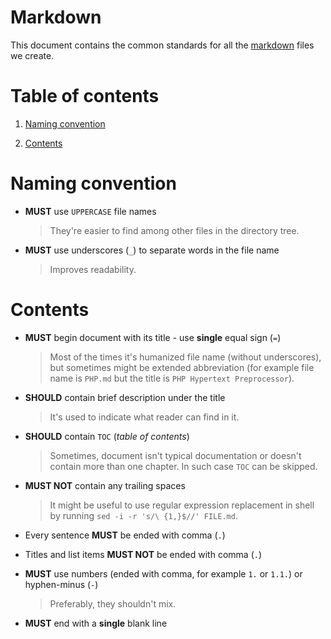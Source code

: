 Markdown
=

This document contains the common standards for all the [markdown](https://daringfireball.net/projects/markdown/) files we create.

# Table of contents

1. [Naming convention](#naming-convention.)

2. [Contents](#contents)

# Naming convention

- **MUST** use `UPPERCASE` file names

    > They're easier to find among other files in the directory tree.

- **MUST** use underscores (`_`) to separate words in the file name

    > Improves readability.

# Contents

- **MUST** begin document with its title - use **single** equal sign (`=`)

    > Most of the times it's humanized file name (without underscores), but sometimes might be extended abbreviation (for example file name is `PHP.md` but the title is `PHP Hypertext Preprocessor`).

- **SHOULD** contain brief description under the title

    > It's used to indicate what reader can find in it.

- **SHOULD** contain `TOC` (_table of contents_)

    > Sometimes, document isn't typical documentation or doesn't contain more than one chapter. In such case `TOC` can be skipped.

- **MUST NOT** contain any trailing spaces

    > It might be useful to use regular expression replacement in shell by running `sed -i -r 's/\ {1,}$//' FILE.md`.

- Every sentence **MUST** be ended with comma (`.`)

- Titles and list items **MUST NOT** be ended with comma (`.`)

- **MUST** use numbers (ended with comma, for example `1.` or `1.1.`) or hyphen-minus (`-`)

    > Preferably, they shouldn't mix.

- **MUST** end with a **single** blank line
